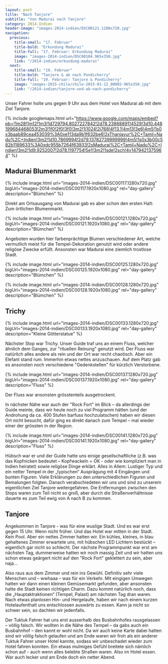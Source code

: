 ```yaml
---
layout: post
title: "Nach Tanjore"
subtitle: "Von Madurai nach Tanjore"
category: 2014-Indien
header-image: "images-2014-indien/DSC00121.1280x720.jpg"
navigation:
  previous:
    title-small: "17. Februar"
    title-bold: "Erkundung Madurai"
    title-full: "17. Februar: Erkundung Madurai"
    image: "images-2014-indien/DSC00104.965x350.jpg"
    link: "/2014-indien/erkundung-madurai"
  next:
    title-small: "19. Februar"
    title-bold: "Tanjore & ab nach Pondicherry"
    title-full: "19. Februar: Tanjore & Pondicherry"
    image: "images-2015-chile/chile-2015-01-12_00002-965x350.jpg"
    link: "/2014-indien/tanjore-und-ab-nach-pondicherry"
---
```


Unser Fahrer holte uns gegen 9 Uhr aus dem Hotel von Madurai ab mit dem Ziel Tanjore. 

{% include googlemaps.html url="https://www.google.com/maps/embed?pb=!1m28!1m12!1m3!1d729794.8027227842!2d78.2386889114529!3d10.448199684468053!2m3!1f0!2f0!3f0!3m2!1i1024!2i768!4f13.1!4m13!3e6!4m5!1s0x3baab89cea453039%3A0xe113da9b1f632be6!2sThanjavur%2C+Tamil+Nadu%2C+Indien!3m2!1d10.7869994!2d79.13782739999999!4m5!1s0x3b00c582b1189633%3A0xdc955b7264f63933!2sMadurai%2C+Tamil+Nadu%2C+Indien!3m2!1d9.9252007!2d78.1197754!5e1!3m2!1sde!2sch!4v1479421375964" %}

## Madurai Blumenmarkt

{% include image.html url="images-2014-indien/DSC00117.1280x720.jpg" bigUrl="images-2014-indien/DSC00117.1920x1080.jpg" rel="day-gallery" description="Blümchen" %}

Direkt am Ortsausgang von Madurai gab es aber schon den ersten Halt: Zum örtlichen Blumenmarkt. 

{% include image.html url="images-2014-indien/DSC00121.1280x720.jpg" bigUrl="images-2014-indien/DSC00121.1920x1080.jpg" rel="day-gallery" description="Blümchen" %}

Angeboten wurden hier farbenprächtige Blumen verschiedener Art, welche vermutlich meist für die Tempel-Dekoration genutzt wird oder andere religöse Zwecke erfüllt. Ansonsten war Madurai eine ziemlich trostlose Stadt.

{% include image.html url="images-2014-indien/DSC00125.1280x720.jpg" bigUrl="images-2014-indien/DSC00125.1920x1080.jpg" rel="day-gallery" description="Blümchen" %}

{% include image.html url="images-2014-indien/DSC00128.1280x720.jpg" bigUrl="images-2014-indien/DSC00128.1920x1080.jpg" rel="day-gallery" description="Blümchen" %}

## Trichy

{% include image.html url="images-2014-indien/DSC00133.1280x720.jpg" bigUrl="images-2014-indien/DSC00133.1920x1080.jpg" rel="day-gallery" description="Kleine Götterstatue" %}

Nächster Stop war Trichy. Unser Guide traf uns an einem Fluss, welcher ähnlich dem Ganges, zur "rituellen Reinung" genutzt wird. Der Fluss war natürlich alles andere als rein und der Ort war recht chaotisch. Aber ein Elefant stand rum. Immerhin etwas nettes anzuschauen.
Auf dem Platz gab es ansonsten noch verschiedene "Gedenkstellen" für kürzlich Verstorbene. 

{% include image.html url="images-2014-indien/DSC00137.1280x720.jpg" bigUrl="images-2014-indien/DSC00137.1920x1080.jpg" rel="day-gallery" description="Fluss" %}

Der Fluss war ansonsten grösstenteils ausgetrockent. 

In nächster Nähe war auch der "Rock Fort" im Blick – da allerdings der Guide meinte, dass wir heute noch zu viel Programm hätten (und der Androhung da ca. 400 Stufen barfuss hochzulatschen) haben wir diesen Ort nicht besucht, dafür ging es direkt danach zum Tempel – mal wieder einer der grössten in der Region.

{% include image.html url="images-2014-indien/DSC00141.1280x720.jpg" bigUrl="images-2014-indien/DSC00141.1920x1080.jpg" rel="day-gallery" description="Fluss" %}

Hübsch war er und der Guide hatte uns einige gesellschaftliche (z.B. was das Kopfnicken bedeutet – Kopfwackeln = OK - oder wie kompliziert man in Indien heiratet) sowie religöse Dinge erklärt. Alles in Allem: Lustiger Typ und ein netter Tempel in der „typischen“ Ausprägung mit 4 Eingängen und bunten Figuren. Viele Erklärungen zu den unterschiedlichen Figuren und Bemalungen folgten. Danach verabschiedeten wir uns und sind zu unserem eigentlichen Ziel Tanjore weitergefahren. Die Entfernungen zwischen den Stops waren zum Teil nicht so groß, aber durch die Straßenverhältnisse dauerte es zum Teil ewig von A nach B zu kommen.

## Tanjore

Angekommen in Tanjore - was für eine wuslige Stadt. Und es war erst gegen 15 Uhr. Wenn nicht früher. Und das Hotel war mitten in der Stadt. Kein Pool. Aber ein nettes Zimmer hatten wir. Ein kühles, kleines, in blau gehaltenes Zimmer erwartete uns, mit hübschen LED Lichtern bestückt – eigentlich gar nicht so schlecht. Der nächste Programmpunkt war erst am nächsten Tag, dummerweise hatten wir noch massig Zeit und wir hatten uns schon etwas geärgert nicht auf den "Rock Fort" geklettert zu sein, aber naja...

Also raus aus dem Zimmer und rein ins Gewühl. Definitiv sehr viele Menschen und – wwhaaa – was für ein Verkehr. Mit eingigen Umwegen hatten wir dann einen kleinen Gemüsemarkt gefunden, aber ansonsten hatte die Stadt keinen richtigen Charm. Dazu kommt natürlich noch, dass die „Hauptaktraktionen“ (Tempel, Palast) am nächsten Tag dran waren. Nach etwas planlosen Hin- und Hergelaufe, haben wir nach einem kurzen Hotelaufenthalt uns entschlossen auswärts zu essen. Kann ja nicht so schwer sein, so dachten wir jedenfalls.

Der Tuktuk Fahrer hat uns erst ausserhalb des Busbahnhofes rausgelassen – völlig falsch. Wir wollten in die Nähe des Tempel – da gabs auch ein Busbahnhof – den kannt er wohl nicht. Da wir auch keine Karte dabei hatten sind wir völlig falsch gelaufen und am Ende waren wir froh als ein anderer Tuktuk Fahrer unser Hotel kannte, sodass wir unbeschadet wieder zum Hotel fahren konnten. Ein etwas mulmiges Gefühl breitete sich nämlich schon auf - auch wenn alles belebte Straßen waren.
Also im Hotel essen. War auch lecker und am Ende doch ein netter Abend.
